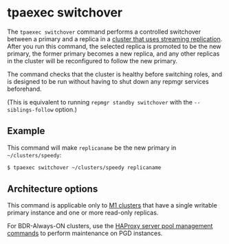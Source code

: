 # tpaexec switchover

The `tpaexec switchover` command performs a controlled switchover
between a primary and a replica in a [cluster that uses streaming
replication](architecture-M1.md). After you run this command, the
selected replica is promoted to be the new primary, the former primary
becomes a new replica, and any other replicas in the cluster will be
reconfigured to follow the new primary.

The command checks that the cluster is healthy before switching roles,
and is designed to be run without having to shut down any repmgr
services beforehand.

(This is equivalent to running `repmgr standby switchover` with the
`--siblings-follow` option.)

## Example

This command will make `replicaname` be the new primary in
`~/clusters/speedy`:

```bash
$ tpaexec switchover ~/clusters/speedy replicaname
```

## Architecture options

This command is applicable only to [M1 clusters](architecture-M1.md)
that have a single writable primary instance and one or more read-only
replicas.

For BDR-Always-ON clusters, use the
[HAProxy server pool management commands](tpaexec-server-pool.md) to
perform maintenance on PGD instances.
